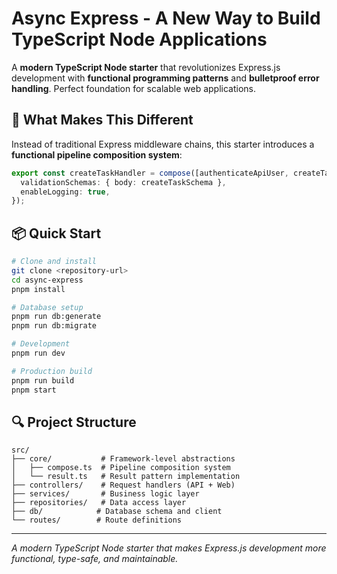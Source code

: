# Async Express - A New Way to Build TypeScript Node Applications

A **modern TypeScript Node starter** that revolutionizes Express.js development with **functional programming patterns** and **bulletproof error handling**. Perfect foundation for scalable web applications.

## 🚀 What Makes This Different

Instead of traditional Express middleware chains, this starter introduces a **functional pipeline composition system**:

```typescript
export const createTaskHandler = compose([authenticateApiUser, createTask], {
  validationSchemas: { body: createTaskSchema },
  enableLogging: true,
});
```

## 📦 Quick Start

```bash
# Clone and install
git clone <repository-url>
cd async-express
pnpm install

# Database setup
pnpm run db:generate
pnpm run db:migrate

# Development
pnpm run dev

# Production build
pnpm run build
pnpm start
```

## 🔍 Project Structure

```
src/
├── core/           # Framework-level abstractions
│   ├── compose.ts  # Pipeline composition system
│   └── result.ts   # Result pattern implementation
├── controllers/    # Request handlers (API + Web)
├── services/       # Business logic layer
├── repositories/   # Data access layer
├── db/            # Database schema and client
└── routes/        # Route definitions
```

---

_A modern TypeScript Node starter that makes Express.js development more functional, type-safe, and maintainable._
